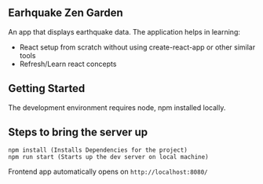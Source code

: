 ## Earhquake Zen Garden

An app that displays earthquake data.
The application helps in learning:

- React setup from scratch without using create-react-app or other similar tools
- Refresh/Learn react concepts

## Getting Started

The development environment requires node, npm installed locally.

## Steps to bring the server up

```
npm install (Installs Dependencies for the project)
npm run start (Starts up the dev server on local machine)
```

Frontend app automatically opens on `http://localhost:8080/`
